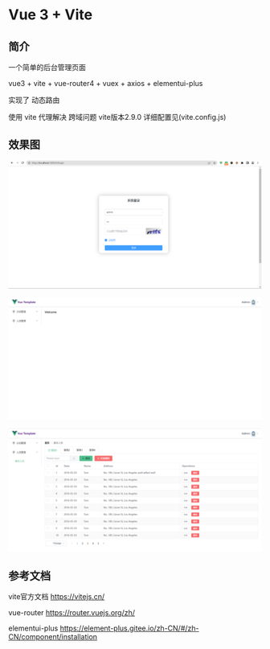 # Vue 3 + Vite
## 简介

一个简单的后台管理页面

vue3 + vite + vue-router4 + vuex + axios + elementui-plus

实现了 动态路由

使用 vite 代理解决 跨域问题  vite版本2.9.0  详细配置见(vite.config.js)

## 效果图

![image-20220414140742453](README.assets/image-20220414140742453.png)

![image-20220414140408272](README.assets/image-20220414140408272.png)

![image-20220414140318558](README.assets/image-20220414140318558.png)

## 参考文档

vite官方文档 https://vitejs.cn/

vue-router https://router.vuejs.org/zh/

elementui-plus https://element-plus.gitee.io/zh-CN/#/zh-CN/component/installation